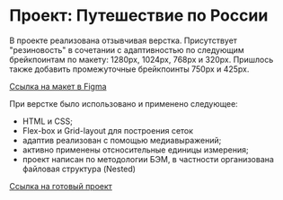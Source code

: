 # Проект: Путешествие по России

В проекте реализована отзывчивая верстка. Присутствует "резиновость" в сочетании с адаптивностью по следующим брейкпоинтам по макету: 1280px, 1024px, 768px и 320px. Пришлось также добавить промежуточные брейкпоинты 750px и 425px.

[Ссылка на макет в Figma](https://www.figma.com/file/5S2WSbEFL6awjVWJ0NWL8Q/Sprint-3_-Russia-_-desktop-mobile?node-id=28503%3A0)

При верстке было использовано и применено следующее:

* HTML и CSS;
* Flex-box и Grid-layout для построения сеток
* адаптив реализован с помощью медиавыражений;
* активно применены отсносительные единицы измерения;
* проект написан по методологии БЭМ, в частности организована файловая структура (Nested)

[Ссылка на готовый проект](https://lomovlad.github.io/russian-travel/)